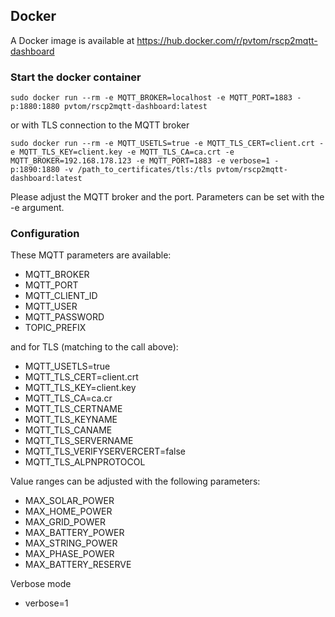 ## Docker

A Docker image is available at https://hub.docker.com/r/pvtom/rscp2mqtt-dashboard

### Start the docker container

```
sudo docker run --rm -e MQTT_BROKER=localhost -e MQTT_PORT=1883 -p:1880:1880 pvtom/rscp2mqtt-dashboard:latest
```

or with TLS connection to the MQTT broker

```
sudo docker run --rm -e MQTT_USETLS=true -e MQTT_TLS_CERT=client.crt -e MQTT_TLS_KEY=client.key -e MQTT_TLS_CA=ca.crt -e MQTT_BROKER=192.168.178.123 -e MQTT_PORT=1883 -e verbose=1 -p:1890:1880 -v /path_to_certificates/tls:/tls pvtom/rscp2mqtt-dashboard:latest 
```

Please adjust the MQTT broker and the port. Parameters can be set with the -e argument.

### Configuration

These MQTT parameters are available:

- MQTT_BROKER
- MQTT_PORT
- MQTT_CLIENT_ID
- MQTT_USER
- MQTT_PASSWORD
- TOPIC_PREFIX

and for TLS (matching to the call above):

- MQTT_USETLS=true
- MQTT_TLS_CERT=client.crt
- MQTT_TLS_KEY=client.key
- MQTT_TLS_CA=ca.cr
- MQTT_TLS_CERTNAME
- MQTT_TLS_KEYNAME
- MQTT_TLS_CANAME
- MQTT_TLS_SERVERNAME
- MQTT_TLS_VERIFYSERVERCERT=false
- MQTT_TLS_ALPNPROTOCOL

Value ranges can be adjusted with the following parameters:

- MAX_SOLAR_POWER
- MAX_HOME_POWER
- MAX_GRID_POWER
- MAX_BATTERY_POWER
- MAX_STRING_POWER
- MAX_PHASE_POWER
- MAX_BATTERY_RESERVE

Verbose mode
- verbose=1
